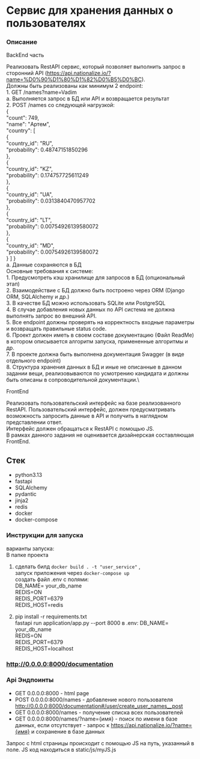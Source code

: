 # Сервис для хранения данных о пользователях


### Описание
BackEnd часть 

Реализовать RestAPI сервис, который позволяет выполнить запрос в сторонний API (https://api.nationalize.io/?name=%D0%90%D1%80%D1%82%D0%B5%D0%BC).\
Должны быть реализованы как минимум 2 endpoint:\
    1. GET /names?name=Vadim\
        a. Выполняется запрос в БД или API и возвращается результат\
    2. POST /names со следующей нагрузкой:\
{\
  "count": 749,\
  "name": "Артем",\
  "country": [\
    {\
      "country_id": "RU",\
      "probability": 0.48747151850296\
    },\
    {\
      "country_id": "KZ",\
      "probability": 0.174757725611249\
    },\
    {\
      "country_id": "UA",\
      "probability": 0.0313840470957702\
    },\
    {\
      "country_id": "LT",\
      "probability": 0.00754926139580072\
    },\
    {\
      "country_id": "MD",\
      "probability": 0.00754926139580072\
    }
  ]
} \
        a. Данные сохраняются в БД\
Основные требования к системе:\
    1. Предусмотреть кэш хранилище для запросов в БД (опциональный этап)\
    2. Взаимодействие с БД должно быть построено через ORM (Django ORM, SQLAlchemy и др.)\
    3. В качестве БД можно использовать SQLite или PostgreSQL\
    4. В случае добавления новых данных по API система не должна выполнять запрос во внешний API.\
    5. Все endpoint должны проверять на корректность входные параметры и возвращать правильные status code.\
    6. Проект должен иметь в своем составе документацию (Файл ReadMe) в котором описывается алгоритм запуска, примененные алгоритмы и др.\
    7. В проекте должна быть выполнена документация Swagger (в виде отдельного endpoint)\
    8. Структура хранения данных в БД и иные не описанные в данном задании вещи, реализовываются по усмотрению кандидата и должны быть описаны в сопроводительной документации.\

FrontEnd
 
Реализовать пользовательский интерфейс на базе реализованного RestAPI. Пользовательский интерфейс, должен предусматривать возможность запросить данные в API и получить в наглядном представлении ответ.\
Интерфейс должен обращаться к RestAPI с помощью JS.\
В рамках данного задания не оценивается дизайнерская составляющая FrontEnd.

## Стек
- python3.13
- fastapi
- SQLAlchemy
- pydantic
- jinja2
- redis
- docker
- docker-compose

### Инструкции для запуска
варианты запуска:\
В папке проекта 
1. сделать билд `docker build . -t "user_service"` ,\
запуск приложения через `docker-compose up`\
создать файл .env с полями:\
DB_NAME= your_db_name\
REDIS=ON\
REDIS_PORT=6379\
REDIS_HOST=redis

2. pip install -r requirements.txt  
fastapi run application/app.py --port 8000
в .env:
DB_NAME= your_db_name\
REDIS=ON\
REDIS_PORT=6379\
REDIS_HOST=localhost

### http://0.0.0.0:8000/documentation


### Api Эндпоинты
* GET 0.0.0.0:8000 - html page
* POST 0.0.0.0:8000/names - добавление нового пользователя http://0.0.0.0:8000/documentation#/user/create_user_names__post
* GET 0.0.0.0:8000/names - получение списка всех пользователей
* GET 0.0.0.0:8000/names/?name={имя} - поиск по имени в базе данных, если отсутствует - запрос к https://api.nationalize.io/?name={имя} и сохранение в базе данных

Запрос с html страницы происходит с помощью JS на путь, указанный в поле. JS код находиться в static/js/myJS.js
